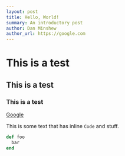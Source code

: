 ```yaml
---
layout: post
title: Hello, World!
summary: An introductory post
author: Dan Minshew
author_url: https://google.com
---
```


# This is a test

## This is a test

### This is a test

[Google](https://google.com)

This is some text that has inline `Code` and stuff.

```ruby
def foo
  bar
end
```
